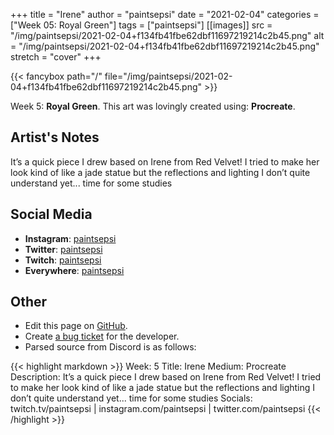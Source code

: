 +++
title =       "Irene"
author =      "paintsepsi"
date =        "2021-02-04"
categories =  ["Week 05: Royal Green"]
tags =        ["paintsepsi"]
[[images]]
                      src = "/img/paintsepsi/2021-02-04+f134fb41fbe62dbf11697219214c2b45.png"
                      alt = "/img/paintsepsi/2021-02-04+f134fb41fbe62dbf11697219214c2b45.png"
                      stretch = "cover"
+++


{{< fancybox path="/" file="/img/paintsepsi/2021-02-04+f134fb41fbe62dbf11697219214c2b45.png" >}}


Week 5: **Royal Green**. This art was lovingly created using: **Procreate**.

## Artist's Notes

It’s a quick piece I drew based on Irene from Red Velvet! I tried to make her look kind of like a jade statue but the reflections and lighting I don’t quite understand yet... time for some studies

## Social Media

- **Instagram**: [paintsepsi]()
- **Twitter**: [paintsepsi]()
- **Twitch**: [paintsepsi]()
- **Everywhere**: [paintsepsi]()


## Other

- Edit this page on [GitHub](https://github.com/teaminkling/web-refresh/edit/main/blog/content/blog/paintsepsi-week-5-79ae.md).
- Create [a bug ticket](https://github.com/teaminkling/web-refresh/issues/new?assignees=&labels=bug&template=problem-report.md&title=) for the developer.
- Parsed source from Discord is as follows:

{{< highlight markdown >}}
Week: 5
Title: Irene
Medium: Procreate
Description: It’s a quick piece I drew based on Irene from Red Velvet! I tried to make her look kind of like a jade statue but the reflections and lighting I don’t quite understand yet... time for some studies
Socials: twitch.tv/paintsepsi | instagram.com/paintsepsi | twitter.com/paintsepsi
{{< /highlight >}}